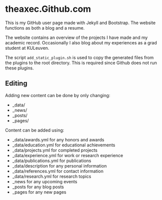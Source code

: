 # theaxec.Github.com

This is my GitHub user page made with Jekyll and Bootstrap. The website functions as both a blog and a resume.

The website contains an overview of the projects I have made and my academic record. Occasionally I also blog about my experiences as a grad student at KULeuven.

The script `add_static_plugin.sh` is used to copy the generated files from the plugins to the root directory.
This is required since Github does not run these plugins.

## Editing

Adding new content can be done by only changing:
- _data/
- _news/
- _posts/
- _pages/

Content can be added using:
- _data/awards.yml for any honors and awards
- _data/education.yml for educational achievements
- _data/projects.yml for completed projects
- _data/experience.yml for work or research experience
- _data/publications.yml for publications
- _data/description for any personal information
- _data/references.yml for contact information
- _data/research.yml for research topics
- _news for any upcoming events
- _posts for any blog posts
- _pages for any new pages
